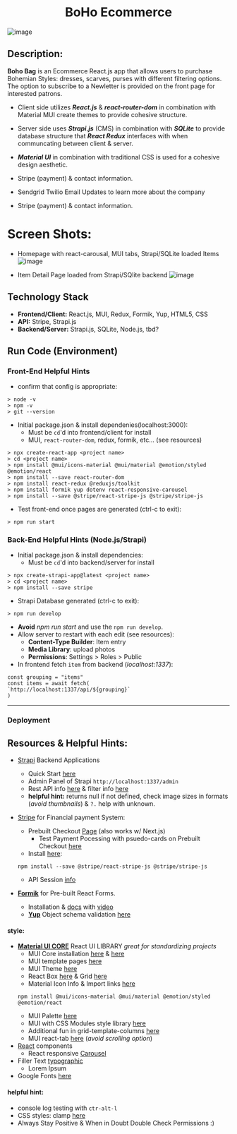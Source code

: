 <h1 align="center">BoHo Ecommerce</h1>

![image](https://github.com/Nelson00011/boho/assets/112737682/b0488d96-1b93-4474-a2a5-df39036ffdf6)

## Description:
**Boho Bag** is an Ecommerce React.js app that allows users to purchase Bohemian Styles: dresses, scarves, purses with different filtering options. The option to subscribe to a Newletter is provided on the front page for interested patrons. 
- Client side utilizes ***React.js*** & ***react-router-dom*** in combination with Material MUI create themes to provide cohesive structure. 
- Server side uses ***Strapi.js*** (CMS) in combination with ***SQLite*** to provide database structure that ***React Redux*** interfaces with when communcating between client & server. 
- ***Material UI*** in combination with traditional CSS is used for a cohesive design aesthetic. 

- <insert example> Stripe (payment) & contact information. 
- <insert example> Sendgrid Twilio Email Updates to learn more about the company
- <insert example> Stripe (payment) & contact information. 

# Screen Shots:
- Homepage with react-carousal, MUI tabs, Strapi/SQLite loaded Items
![image](https://github.com/Nelson00011/boho/assets/112737682/ad72dae1-9474-4a71-b24c-175bf8341bb0)

- Item Detail Page loaded from Strapi/SQlite backend
![image](https://github.com/Nelson00011/boho/assets/112737682/e2450811-014d-4d4f-86f1-43d5fc076f1c)

## Technology Stack
- **Frontend/Client:** React.js, MUI, Redux, Formik, Yup, HTML5, CSS
- **API:** Stripe, Strapi.js
- **Backend/Server:** Strapi.js, SQLite, Node.js,  tbd?

## Run Code (Environment)

### Front-End Helpful Hints 
- confirm that config is appropriate:
```
> node -v
> npm -v
> git --version
```

- Initial package.json & install dependenies(localhost:3000):
    - Must be `cd`'d into frontend/client for install
    - MUI, `react-router-dom`, redux, formik, etc... (see resources)
```
> npx create-react-app <project name>
> cd <project name>
> npm install @mui/icons-material @mui/material @emotion/styled @emotion/react
> npm install --save react-router-dom
> npm install react-redux @reduxjs/toolkit
> npm install formik yup dotenv react-responsive-carousel
> npm install --save @stripe/react-stripe-js @stripe/stripe-js
```
- Test front-end once pages are generated (ctrl-c to exit):
```
> npm run start
```

### Back-End Helpful Hints (Node.js/Strapi)
- Initial package.json & install dependencies:
    - Must be `cd`'d into backend/server for install
```
> npx create-strapi-app@latest <project name>
> cd <project name>
> npm install --save stripe
```
- Strapi Database generated (ctrl-c to exit):
```
> npm run develop
```
- **Avoid** *npm run start* and use the `npm run develop`. 
- Allow server to restart with each edit (see resources): 
    - **Content-Type Builder**: Item entry
    - **Media Library**: upload photos
    - **Permissions**: Settings > Roles > Public 
- In frontend fetch `item` from backend (*localhost:1337*):
```
const grouping = "items"
const items = await fetch(
`http://localhost:1337/api/${grouping}`
)
```
--------------------------
### Deployment

## Resources & Helpful Hints:
- [Strapi](https://strapi.io/) Backend Applications
    - Quick Start [here](https://docs.strapi.io/dev-docs/quick-start)
    - Admin Panel of Strapi `http://localhost:1337/admin`
    - Rest API info [here](https://docs.strapi.io/dev-docs/api/rest) & filter info [here](https://docs.strapi.io/dev-docs/api/rest/filters-locale-publication)
    - **helpful hint:** returns null if not defined, check image sizes in formats (*avoid thumbnails*) & `?.` help with unknown. 
- [Stripe](https://stripe.com/?utm_campaign=paid_brand-US_Search_Brand_Stripe_Control-1803852691&utm_medium=cpc&utm_source=google&ad_content=604030746212&utm_term=stripe&utm_matchtype=p&utm_adposition=&utm_device=c&gclid=CjwKCAjwxr2iBhBJEiwAdXECw9BcpcbVI09UivWmp_SZ3W3uapO6fPcNs-CDILBhvUHbqb-q9eeMwhoCjDsQAvD_BwE) for Financial payment System: 
    - Prebuilt Checkout [Page](https://stripe.com/docs/checkout/quickstart?client=react) (also works w/ Next.js)
       - Test Payment Pocessing with psuedo-cards on Prebuilt Checkout [here](https://stripe.com/docs/checkout/quickstart?client=react)
    - Install [here](https://stripe.com/docs/stripe-js/react): 
    ```
    npm install --save @stripe/react-stripe-js @stripe/stripe-js
    ```
    - API Session [info](https://stripe.com/docs/api/checkout/sessions/create)
 
- **[Formik](https://formik.org/)** for Pre-built React Forms.
    - Installation & [docs](https://formik.org/docs/overview#installation) with [video](https://www.youtube.com/watch?v=oiNtnehlaTo)
    - **[Yup](https://www.npmjs.com/package/yup)** Object schema validation [here](https://formik.org/docs/guides/validation)


#### **style:** 
- **[Material UI CORE](https://mui.com/)** React UI LIBRARY *great for standardizing projects*
    - MUI Core installation [here](https://www.npmjs.com/package/@mui/material) & [here](https://mui.com/material-ui/getting-started/installation/)
    - MUI template pages [here](https://mui.com/material-ui/getting-started/templates/)
    - MUI Theme [here](https://mui.com/material-ui/customization/theming/)
    - React Box [here](https://mui.com/material-ui/react-box/) & Grid [here](https://mui.com/material-ui/react-grid/)
    - Material Icon Info & Import links [here](https://mui.com/material-ui/material-icons/)
    ```
    npm install @mui/icons-material @mui/material @emotion/styled @emotion/react
    ```
    - MUI Palette [here](https://mui.com/material-ui/customization/palette/)
    - MUI with CSS Modules style library [here](https://mui.com/material-ui/guides/interoperability/)
    - Additional fun in grid-template-columns [here](https://developer.mozilla.org/en-US/docs/Web/CSS/grid-template-columns)
    - MUI react-tab [here](https://mui.com/material-ui/react-tabs/) (*avoid scrolling option*)
- [React](https://react.dev/) components
    - React responsive [Carousel](https://www.npmjs.com/package/react-responsive-carousel)
- Filler Text [typographic](https://generator.lorem-ipsum.info/)
    - Lorem Ipsum 
- Google Fonts [here](https://fonts.google.com/)

#### **helpful hint:** 
- console log testing with `ctr-alt-l` 
- CSS styles: clamp [here](https://developer.mozilla.org/en-US/docs/Web/CSS/clamp)
- Always Stay Positive & When in Doubt Double Check Permissions :)




<!-- 
### TODO stx: 
Future Structure (stx):
- PAGES: Clothing Page, Accessories: Scarves, Jewelry, etc...
    - Terms & Conditions
    - Privacy Page
    - userAuth/Login Page (firebase <3)
    - Confirmation vs Failure Page.
- ItemDetails: 
    - Reviews to be Iterated through (component < reviews >),  
    - Carousel for Related Products(set cap to higher than 4 items) previous next buttons based on current params (home at end or infinite loop?), 
    - WishList has to change color of heart & add to user profile
- Item Component: image changes slightly on hover to new image? do i want to find new image? 
- Sendgrid Twilio server for subscription for Ecommerce site & Serial Newsletters
- MUI sign-up/login page based on the template from [here](https://mui.com/store/sign-in/) w/Firebase
- WISHLIST: for logged in users. 
- Primary Colors: Green/Blue Bohemian themes. 
- HomePage: functionality to Holday Sale item (link to new items only, etc..)Add Validation to FORM requirements. 
-->